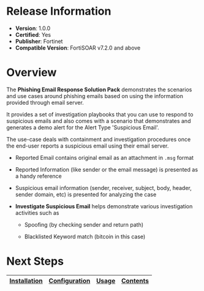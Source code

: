 # Release Information

* **Version**:  1.0.0
* **Certified**: Yes
* **Publisher**: Fortinet
* **Compatible Version**: FortiSOAR v7.2.0 and above

# Overview

The **Phishing Email Response Solution Pack** demonstrates the scenarios and use cases around phishing emails based on using the information provided through email server.

It provides a set of investigation playbooks that you can use to respond to suspicious emails and also comes with a scenario that demonstrates and generates a demo alert for the Alert Type 'Suspicious Email'. 

The use-case deals with containment and investigation procedures once the end-user reports a suspicious email using their email server. 

* Reported Email contains original email as an attachment in `.msg` format
* Reported Information (like sender or the email message) is presented as a handy reference
* Suspicious email information (sender, receiver, subject, body, header, sender domain, etc) is presented for analyzing the case 
* **Investigate Suspicious Email** helps demonstrate various investigation activities such as 

    * Spoofing (by checking sender and return path) 

    * Blacklisted Keyword match (bitcoin in this case) 

# Next Steps

| [Installation](https://github.com/fortinet-fortisoar/solution-pack-phishing-email-response/blob/develop/docs/setup.md#installation) | [Configuration](https://github.com/fortinet-fortisoar/solution-pack-phishing-email-response/blob/develop/docs/setup.md#configuration) | [Usage](https://github.com/fortinet-fortisoar/solution-pack-phishing-email-response/blob/develop/docs/usage.md) | [Contents](https://github.com/fortinet-fortisoar/solution-pack-phishing-email-response/blob/develop/docs/contents.md) |
|--------------------------------------------|----------------------------------------------|------------------------|------------------------------|
